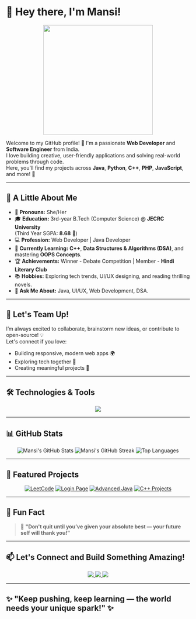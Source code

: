 # 👋 Hey there, I'm Mansi!

<div align="center">
  <img src="https://media.giphy.com/media/du3J3cXyzhj75IOgvA/giphy.gif" width="300" />
</div>

Welcome to my GitHub profile! 🌸 I'm a passionate **Web Developer** and **Software Engineer** from India.  
I love building creative, user-friendly applications and solving real-world problems through code.  
Here, you'll find my projects across **Java**, **Python**, **C++**, **PHP**, **JavaScript**, and more! 🚀

---

## 🚀 A Little About Me
- 🌸 **Pronouns:** She/Her
- 🎓 **Education:** 3rd-year B.Tech (Computer Science) @ **JECRC University**  
  (Third Year SGPA: **8.68** 🌟)
- 💻 **Profession:** Web Developer | Java Developer
- 📖 **Currently Learning:** **C++**, **Data Structures & Algorithms (DSA)**, and mastering **OOPS Concepts**.
- 🏆 **Achievements:** Winner - Debate Competition | Member - **Hindi Literary Club**
- 📚 **Hobbies:** Exploring tech trends, UI/UX designing, and reading thrilling novels.
- 💬 **Ask Me About:** Java, UI/UX, Web Development, DSA.

---

## 🤝 Let's Team Up!
I’m always excited to collaborate, brainstorm new ideas, or contribute to open-source! 💡  
Let's connect if you love:
- Building responsive, modern web apps 🌍
- Exploring tech together 🚀
- Creating meaningful projects 🤝

---

## 🛠️ Technologies & Tools
<p align="center">
  <img src="https://skillicons.dev/icons?i=html,css,php,js,react,java,python,cpp,c,mysql,bootstrap,tailwind,git,github,vscode,idea" />
</p>

---

## 📊 GitHub Stats
<div align="center">
  <img src="https://github-readme-stats.vercel.app/api?username=Mansiiiiiiiiiiiiiiiii&show_icons=true&theme=tokyonight&hide_border=true" alt="Mansi's GitHub Stats" />
  <img src="https://github-readme-streak-stats.herokuapp.com/?user=Mansiiiiiiiiiiiiiiiii&theme=tokyonight&hide_border=true" alt="Mansi's GitHub Streak" />
  <img src="https://github-readme-stats.vercel.app/api/top-langs/?username=Mansiiiiiiiiiiiiiiiii&layout=compact&theme=tokyonight&hide_border=true" alt="Top Languages" />
</div>

---

## 🌟 Featured Projects
<div align="center">

[![LeetCode](https://github-readme-stats.vercel.app/api/pin/?username=Mansiiiiiiiiiiiiiiiii&repo=LeetCode&theme=tokyonight)](https://github.com/Mansiiiiiiiiiiiiiiiii/LeetCode)
[![Login Page](https://github-readme-stats.vercel.app/api/pin/?username=Mansiiiiiiiiiiiiiiiii&repo=Login-Page&theme=tokyonight)](https://github.com/Mansiiiiiiiiiiiiiiiii/Login-Page)
[![Advanced Java](https://github-readme-stats.vercel.app/api/pin/?username=Mansiiiiiiiiiiiiiiiii&repo=Adv-Java&theme=tokyonight)](https://github.com/Mansiiiiiiiiiiiiiiiii/Adv-Java)
[![C++ Projects](https://github-readme-stats.vercel.app/api/pin/?username=Mansiiiiiiiiiiiiiiiii&repo=C_plus_plus&theme=tokyonight)](https://github.com/Mansiiiiiiiiiiiiiiiii/C_plus_plus)

</div>

---

## 🎯 Fun Fact
> 💬 **"Don't quit until you’ve given your absolute best — your future self will thank you!"**

---

## 📫 Let's Connect and Build Something Amazing!
<div align="center">
  <a href="mailto:mansi15094@gmail.com">
    <img src="https://img.shields.io/badge/-Email-D14836?style=for-the-badge&logo=gmail&logoColor=white" />
  </a>
  <a href="https://linkedin.com/in/mansi-kumari-18b33b246" target="_blank">
    <img src="https://img.shields.io/badge/-LinkedIn-0077B5?style=for-the-badge&logo=linkedin&logoColor=white" />
  </a>
  <a href="https://github.com/Mansiiiiiiiiiiiiiiiii" target="_blank">
    <img src="https://img.shields.io/badge/-GitHub-181717?style=for-the-badge&logo=github&logoColor=white" />
  </a>
</div>

---

## ✨ "Keep pushing, keep learning — the world needs your unique spark!" ✨
